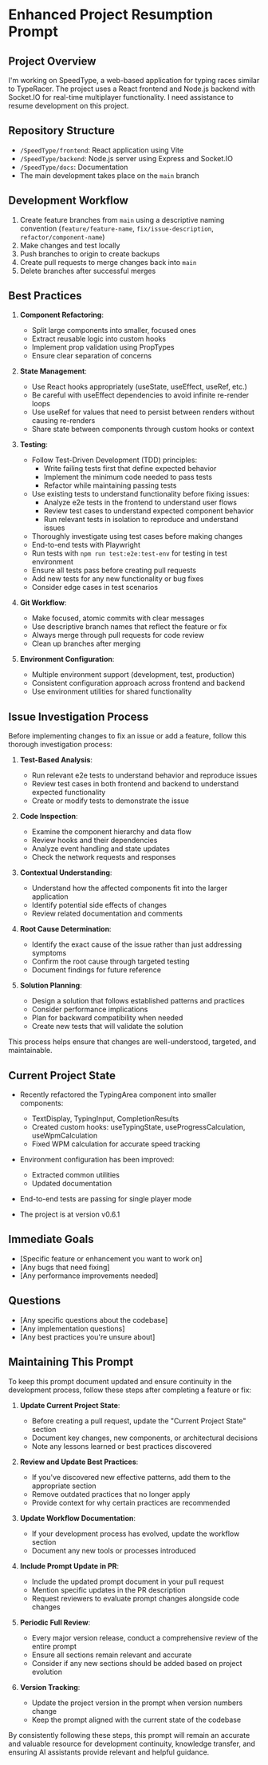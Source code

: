 # Enhanced Project Resumption Prompt

## Project Overview
I'm working on SpeedType, a web-based application for typing races similar to TypeRacer. The project uses a React frontend and Node.js backend with Socket.IO for real-time multiplayer functionality. I need assistance to resume development on this project.

## Repository Structure
- `/SpeedType/frontend`: React application using Vite
- `/SpeedType/backend`: Node.js server using Express and Socket.IO
- `/SpeedType/docs`: Documentation
- The main development takes place on the `main` branch

## Development Workflow
1. Create feature branches from `main` using a descriptive naming convention (`feature/feature-name`, `fix/issue-description`, `refactor/component-name`)
2. Make changes and test locally
3. Push branches to origin to create backups
4. Create pull requests to merge changes back into `main`
5. Delete branches after successful merges

## Best Practices
1. **Component Refactoring**: 
   - Split large components into smaller, focused ones
   - Extract reusable logic into custom hooks
   - Implement prop validation using PropTypes
   - Ensure clear separation of concerns

2. **State Management**:
   - Use React hooks appropriately (useState, useEffect, useRef, etc.)
   - Be careful with useEffect dependencies to avoid infinite re-render loops
   - Use useRef for values that need to persist between renders without causing re-renders
   - Share state between components through custom hooks or context

3. **Testing**:
   - Follow Test-Driven Development (TDD) principles:
     - Write failing tests first that define expected behavior
     - Implement the minimum code needed to pass tests
     - Refactor while maintaining passing tests
   - Use existing tests to understand functionality before fixing issues:
     - Analyze e2e tests in the frontend to understand user flows
     - Review test cases to understand expected component behavior
     - Run relevant tests in isolation to reproduce and understand issues
   - Thoroughly investigate using test cases before making changes
   - End-to-end tests with Playwright
   - Run tests with `npm run test:e2e:test-env` for testing in test environment
   - Ensure all tests pass before creating pull requests
   - Add new tests for any new functionality or bug fixes
   - Consider edge cases in test scenarios

4. **Git Workflow**:
   - Make focused, atomic commits with clear messages
   - Use descriptive branch names that reflect the feature or fix
   - Always merge through pull requests for code review
   - Clean up branches after merging

5. **Environment Configuration**:
   - Multiple environment support (development, test, production)
   - Consistent configuration approach across frontend and backend
   - Use environment utilities for shared functionality

## Issue Investigation Process

Before implementing changes to fix an issue or add a feature, follow this thorough investigation process:

1. **Test-Based Analysis**:
   - Run relevant e2e tests to understand behavior and reproduce issues
   - Review test cases in both frontend and backend to understand expected functionality
   - Create or modify tests to demonstrate the issue

2. **Code Inspection**:
   - Examine the component hierarchy and data flow
   - Review hooks and their dependencies
   - Analyze event handling and state updates
   - Check the network requests and responses

3. **Contextual Understanding**:
   - Understand how the affected components fit into the larger application
   - Identify potential side effects of changes
   - Review related documentation and comments

4. **Root Cause Determination**:
   - Identify the exact cause of the issue rather than just addressing symptoms
   - Confirm the root cause through targeted testing
   - Document findings for future reference

5. **Solution Planning**:
   - Design a solution that follows established patterns and practices
   - Consider performance implications
   - Plan for backward compatibility when needed
   - Create new tests that will validate the solution

This process helps ensure that changes are well-understood, targeted, and maintainable.

## Current Project State
- Recently refactored the TypingArea component into smaller components:
  - TextDisplay, TypingInput, CompletionResults
  - Created custom hooks: useTypingState, useProgressCalculation, useWpmCalculation
  - Fixed WPM calculation for accurate speed tracking

- Environment configuration has been improved:
  - Extracted common utilities
  - Updated documentation
  
- End-to-end tests are passing for single player mode
- The project is at version v0.6.1

## Immediate Goals
- [Specific feature or enhancement you want to work on]
- [Any bugs that need fixing]
- [Any performance improvements needed]

## Questions
- [Any specific questions about the codebase]
- [Any implementation questions]
- [Any best practices you're unsure about]

## Maintaining This Prompt

To keep this prompt document updated and ensure continuity in the development process, follow these steps after completing a feature or fix:

1. **Update Current Project State**:
   - Before creating a pull request, update the "Current Project State" section
   - Document key changes, new components, or architectural decisions
   - Note any lessons learned or best practices discovered

2. **Review and Update Best Practices**:
   - If you've discovered new effective patterns, add them to the appropriate section
   - Remove outdated practices that no longer apply
   - Provide context for why certain practices are recommended

3. **Update Workflow Documentation**:
   - If your development process has evolved, update the workflow section
   - Document any new tools or processes introduced

4. **Include Prompt Update in PR**:
   - Include the updated prompt document in your pull request
   - Mention specific updates in the PR description
   - Request reviewers to evaluate prompt changes alongside code changes

5. **Periodic Full Review**:
   - Every major version release, conduct a comprehensive review of the entire prompt
   - Ensure all sections remain relevant and accurate
   - Consider if any new sections should be added based on project evolution

6. **Version Tracking**:
   - Update the project version in the prompt when version numbers change
   - Keep the prompt aligned with the current state of the codebase

By consistently following these steps, this prompt will remain an accurate and valuable resource for development continuity, knowledge transfer, and ensuring AI assistants provide relevant and helpful guidance. 